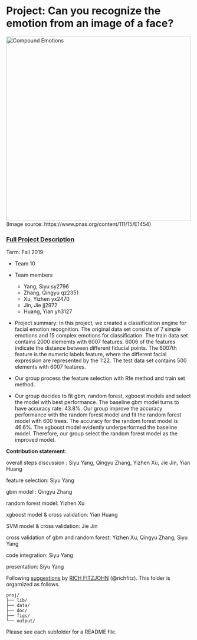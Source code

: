 # Project: Can you recognize the emotion from an image of a face? 
<img src="figs/CE.jpg" alt="Compound Emotions" width="500"/>
(Image source: https://www.pnas.org/content/111/15/E1454)

### [Full Project Description](doc/project3_desc.md)

Term: Fall 2019

+ Team 10
+ Team members
	+ Yang, Siyu sy2796
	+ Zhang, Qingyu qz2351
	+ Xu, Yizhen yx2470
	+ Jin, Jie jj2972
	+ Huang, Yian yh3127

+ Project summary: In this project, we created a classification engine for facial emotion recognition. The original data set consists of 7 simple emotions and 15 complex emotions for classification. The train data set contains 2000 elememts with 6007 features. 6006 of the features indicate the distance between different fiducial points. The 6007th feature is the numeric labels feature, where the different facial expression are represented by the 1:22. The test data set contains 500 elements with 6007 features.

+ Our group process the feature selection with Rfe method and train set method.

+ Our group decides to fit gbm, random forest, xgboost models and select the model with best performance. The baseline gbm model turns to have accuracy rate: 43.8%. Our group improve the accuracy performance with the random forest model and fit the random forest model with 600 trees. The accuracy for the random forest model is 46.6%. The xgboost model evidently underperformed the baseline model. Therefore, our group select the random forest model as the improved model. 


**Contribution statement**: 


overall steps discussion : Siyu Yang, Qingyu Zhang, Yizhen Xu, Jie Jin, Yian Huang

feature selection: Siyu Yang

gbm model : Qingyu Zhang

random forest model: Yizhen Xu

xgboost model & cross validation: Yian Huang

SVM model & cross validation: Jie Jin

cross validation of gbm and random forest: Yizhen Xu, Qingyu Zhang, Siyu Yang

code integration: Siyu Yang

presentation: Siyu Yang



Following [suggestions](http://nicercode.github.io/blog/2013-04-05-projects/) by [RICH FITZJOHN](http://nicercode.github.io/about/#Team) (@richfitz). This folder is orgarnized as follows.

```
proj/
├── lib/
├── data/
├── doc/
├── figs/
└── output/
```

Please see each subfolder for a README file.
